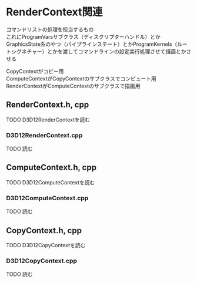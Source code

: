 # RenderContext関連
コマンドリストの処理を担当するもの  
これにProgramVarsサブクラス（ディスクリプターハンドル）とかGraphicsState系のやつ（パイプラインステート）とかProgramKernels（ルートシグネチャー）とかを渡してコマンドラインの設定実行処理させて描画とかさせる

CopyContextがコピー用  
ComputeContextがCopyContextのサブクラスでコンピュート用  
RenderContextがComputeContextのサブクラスで描画用  

## RenderContext.h, cpp
TODO    D3D12RenderContextを読む  


### D3D12RenderContext.cpp
TODO   読む  


## ComputeContext.h, cpp
TODO    D3D12ComputeContextを読む  


### D3D12ComputeContext.cpp
TODO   読む  



## CopyContext.h, cpp
TODO  D3D12CopyContextを読む  


### D3D12CopyContext.cpp
TODO  読む  

<!--stackedit_data:
eyJoaXN0b3J5IjpbMTk0NzA0ODE5NiwxMzU3NTEzMzM5LC0xNz
Q2NTk2MjUyLC0xODk2NjA4MzUwLDEyNDU4MTI1NDEsLTE5MTE5
NjU5MDMsMTU4NTEwNDU3MCwtMTQ0MDc2NTYyNSw0MjUzNDg0NT
ksLTEzMjE2Njg1OTYsMzEzNjYwMjM1LC0xMTA2MzY3NzQ1LDE5
OTc5NzUxNDcsLTIxMDc5MTk4OTYsLTgxODUwMTk1OCwtMTExOD
AxMzEwMyw5OTUwNjQxMDksMjA2MjQ5MTc1MCwtOTYyMjA3NDg4
LC03NTE1NTc1ODJdfQ==
-->